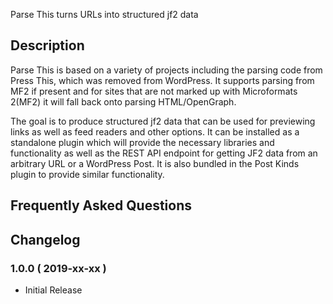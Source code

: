 Parse This turns URLs into structured jf2 data


## Description 

Parse This is based on a variety of projects including the parsing code from Press This, which was removed from WordPress. It supports parsing from
MF2 if present and for sites that are not marked up with Microformats 2(MF2) it will fall back onto parsing HTML/OpenGraph.

The goal is to produce structured jf2 data that can be used for previewing links as well as feed readers and other options. It can be installed
as a standalone plugin which will provide the necessary libraries and functionality as well as the REST API endpoint for getting JF2 data
from an arbitrary URL or a WordPress Post. It is also bundled in the Post Kinds plugin to provide similar functionality.


## Frequently Asked Questions 


## Changelog 


### 1.0.0 ( 2019-xx-xx ) 
* Initial Release

